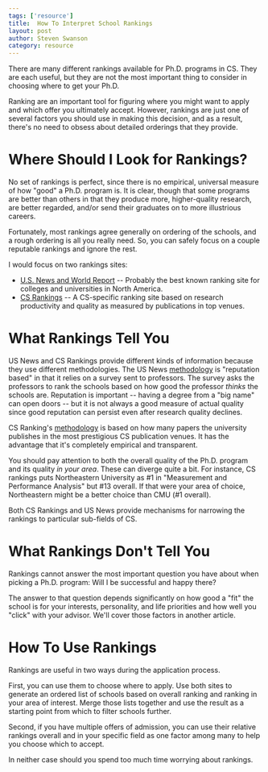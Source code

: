 ```yaml
---
tags: ['resource']
title:  How To Interpret School Rankings
layout: post
author: Steven Swanson
category: resource
---
```


There are many different rankings available for Ph.D. programs in CS.  They are
each useful, but they are not the most important thing to consider in choosing
where to get your Ph.D.

Ranking are an important tool for figuring where you might want to apply and
which offer you ultimately accept.  However, rankings are just one of several
factors you should use in making this decision, and as a result, there's no
need to obsess about detailed orderings that they provide.

# Where Should I Look for Rankings?

No set of rankings is perfect, since there is no empirical, universal measure
of how "good" a Ph.D. program is.  It is clear, though that some programs are
better than others in that they produce more, higher-quality research, are
better regarded, and/or send their graduates on to more illustrious careers.

Fortunately, most rankings agree generally on ordering of the schools, and a
rough ordering is all you really need.  So, you can safely focus on a couple
reputable rankings and ignore the rest.

I would focus on two rankings sites:

* [U.S. News and World Report](https://www.usnews.com/best-graduate-schools/top-science-schools/computer-science-rankings) -- Probably the best known ranking site for colleges and universities in North America.
* [CS Rankings](http://csrankings.org/#/index?all&us) -- A CS-specific ranking site based on research productivity and quality as measured by publications in top venues.

# What Rankings Tell You

US News and CS Rankings provide different kinds of information because they use
different methodologies.  The US News
[methodology](https://www.usnews.com/education/best-graduate-schools/articles/science-schools-methodology)
is "reputation based" in that it relies on a survey sent to professors.  The
survey asks the professors to rank the schools based on how good the professor _thinks_
the schools are.  Reputation is important  -- having a degree from a "big name" can
open doors -- but it is not always a good measure of actual quality since good
reputation can persist even after research quality declines.

CS Ranking's [methodology](http://csrankings.org/faq.html) is based on how many
papers the university publishes in the most prestigious CS publication venues.  It
has the advantage that it's completely empirical and transparent.

You should pay attention to both the overall quality of the Ph.D. program and its
quality _in your area_.  These can diverge quite a bit.  For instance, CS rankings
puts Northeastern University as #1 in "Measurement and Performance Analysis" but
#13 overall.  If that were your area of choice, Northeastern might be a better
choice than CMU (#1 overall).

Both CS Rankings and US News provide mechanisms for narrowing the rankings to
particular sub-fields of CS.

# What Rankings Don't Tell You

Rankings cannot answer the most important question you have about when picking
a Ph.D. program: Will I be successful and happy there?

The answer to that question depends significantly on how good a "fit" the
school is for your interests, personality, and life priorities and how well you
"click" with your advisor.  We'll cover those factors in another article.

# How To Use Rankings

Rankings are useful in two ways during the application process.

First, you can use them to choose where to apply.  Use both sites to generate
an ordered list of schools based on overall ranking and ranking in your area of
interest.  Merge those lists together and use the result as a starting point
from which to filter schools further.

Second, if you have multiple offers of admission, you can use their relative
rankings overall and in your specific field as one factor among many to help
you choose which to accept.

In neither case should you spend too much time worrying about rankings.
